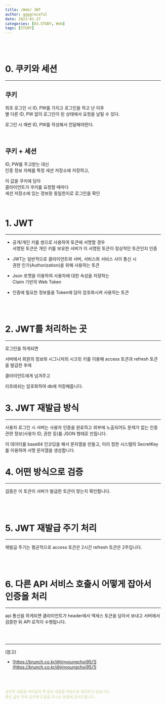 ```yaml
---
title: /Web/ JWT
author: ggggraceful
date: 2023-01-27
categories: [03.STUDY, Web]
tags: [STUDY]
---
```


<br/>
<br/>

# 0. 쿠키와 세션

---

## 쿠키

최초 로그인 시 ID, PW를 가지고 로그인을 하고 난 이후  
별 다른 ID, PW 없이 로그인이 된 상태에서 요청을 날릴 수 있다.  

로그인 시 매번 ID, PW를 작성해서 전달해야한다.

<br/>

## 쿠키 + 세션

ID, PW를 주고받는 대신  
인증 정보 자체를 특정 세션 저장소에 저장하고, 

이 값을 쿠키에 담아  
클라이언트가 쿠키를 요청할 때마다   
세션 저장소에 있는 정보랑 동일한지로 로그인을 확인

<br/>

# 1. JWT

---

- 공개/개인 키를 쌍으로 사용하여 토큰에 서명할 경우  
  서명된 토큰은 개인 키를 보유한 서버가 이 서명된 토큰이 정상적인 토큰인지 인증

- JWT는 일반적으로 클라이언트와 서버, 서비스와 서비스 사이 통신 시  
  권한 인가(Authorization)을 위해 사용하는 토큰

- Json 포맷을 이용하여 사용자에 대한 속성을 저장하는  
  Claim 기반의 Web Token

- 인증에 필요한 정보들을 Token에 담아 암호화시켜 사용하는 토큰

<br/>
<br/>

# 2. JWT를 처리하는 곳

---

로그인을 하게되면

서버에서 회원의 정보와 시그니처의 시크릿 키를 이용해
access 토큰과 refresh 토큰을 발급한 후에

클라이언트에게 넘겨주고

리프레쉬는 암호화하여 db에 저장해줍니다.

# 3. JWT 재발급 방식

---

사용자 로그인 시
서버는 사용자 인증을 완료하고
외부에 노출되어도 문제가 없는 인증관련 정보(사용자 ID, 권한 등)를
JSON 형태로 만듭니다.

이 데이터를 base64 인코딩을 해서 문자열을 만들고,
미리 정한 시스템의 SecretKey를 이용하여 서명 문자열을 생성합니다.


# 4. 어떤 방식으로 검증

---

검증은 이 토큰이 서버가 발급한 토큰이 맞는지 확인합니다.

<br/>
<br/>

# 5. JWT 재발급 주기 처리

---

재발급 주기는 평균적으로 access 토큰은 2시간 refresh 토큰은 2주입니다.

<br/>
<br/>

# 6. 다른 API 서비스 호출시 어떻게 잡아서 인증을 처리

---

api 통신을 하게되면
클라이언트가 header에서
엑세스 토큰을 담아서 보내고
서버에서 검증한 뒤
API 로직이 수행됩니다.

<br/>
<br/>

---

(참고)

- [https://brunch.co.kr/@jinyoungchoi95/1](https://brunch.co.kr/@jinyoungchoi95/1)

<br/>
<br/>

<span style="font-size: 12px; color:  #cbce91"> 공부한 내용을 여러글과 책 읽은 내용을 바탕으로 정리하고 있습니다.</span>  
<span style="font-size: 12px; color:  #cbce91"> 좋은 글로 저의 공부에 도움을 주시는 분들께 감사드립니다. </span>

<!--

❤️면접예상질문 ❤️

-->
